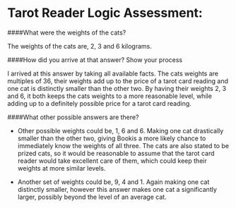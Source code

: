 Tarot Reader Logic Assessment:
=============

####What were the weights of the cats?

The weights of the cats are, 2, 3 and 6 kilograms.

####How did you arrive at that answer? Show your process

I arrived at this answer by taking all available facts. The cats weights are multiples of 36, their weights add up to the price of a tarot card reading and one cat is distinctly smaller than the other two. By having their weights 2, 3 and 6, it both keeps the cats weights to a more reasonable level, while adding up to a definitely possible price for a tarot card reading.

####What other possible answers are there?

* Other possible weights could be, 1, 6 and 6. Making one cat drastically smaller than the other two, giving Bookis a more likely chance to immediately know the weights of all three. The cats are also stated to be prized cats, so it would be reasonable to assume that the tarot card reader would take excellent care of them, which could keep their weights at more similar levels.

* Another set of weights could be, 9, 4 and 1. Again making one cat distinctly smaller, however this answer makes one cat a significantly larger, possibly beyond the level of an average cat.

